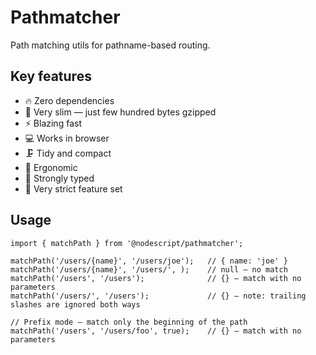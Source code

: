 # Pathmatcher

Path matching utils for pathname-based routing.

## Key features

- 🔥 Zero dependencies
- 👗 Very slim — just few hundred bytes gzipped
- ⚡️ Blazing fast
- 💻 Works in browser
- 🗜 Tidy and compact
- 🌳 Ergonomic
- 🔬 Strongly typed
- 💎 Very strict feature set

## Usage

```
import { matchPath } from '@nodescript/pathmatcher';

matchPath('/users/{name}', '/users/joe');   // { name: 'joe' }
matchPath('/users/{name}', '/users/', );    // null — no match
matchPath('/users', '/users');              // {} — match with no parameters
matchPath('/users/', '/users');             // {} — note: trailing slashes are ignored both ways

// Prefix mode — match only the beginning of the path
matchPath('/users', '/users/foo', true);    // {} — match with no parameters
```
